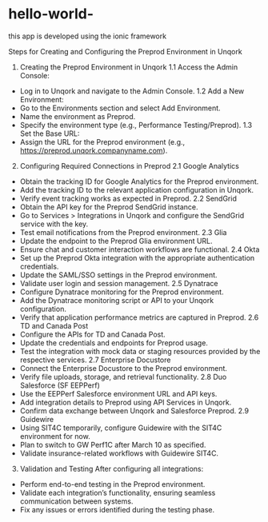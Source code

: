 # hello-world-
this app is developed using the ionic framework 


Steps for Creating and Configuring the Preprod Environment in Unqork
1. Creating the Preprod Environment in Unqork
1.1 Access the Admin Console:
  - Log in to Unqork and navigate to the Admin Console.
1.2 Add a New Environment:
  - Go to the Environments section and select Add Environment.
  - Name the environment as Preprod.
  - Specify the environment type (e.g., Performance Testing/Preprod).
1.3 Set the Base URL:
  - Assign the URL for the Preprod environment (e.g., https://preprod.unqork.companyname.com).
2. Configuring Required Connections in Preprod
2.1 Google Analytics
- Obtain the tracking ID for Google Analytics for the Preprod environment.
- Add the tracking ID to the relevant application configuration in Unqork.
- Verify event tracking works as expected in Preprod.
2.2 SendGrid
- Obtain the API key for the Preprod SendGrid instance.
- Go to Services > Integrations in Unqork and configure the SendGrid service with the key.
- Test email notifications from the Preprod environment.
2.3 Glia
- Update the endpoint to the Preprod Glia environment URL.
- Ensure chat and customer interaction workflows are functional.
2.4 Okta
- Set up the Preprod Okta integration with the appropriate authentication credentials.
- Update the SAML/SSO settings in the Preprod environment.
- Validate user login and session management.
2.5 Dynatrace
- Configure Dynatrace monitoring for the Preprod environment.
- Add the Dynatrace monitoring script or API to your Unqork configuration.
- Verify that application performance metrics are captured in Preprod.
2.6 TD and Canada Post
- Configure the APIs for TD and Canada Post.
- Update the credentials and endpoints for Preprod usage.
- Test the integration with mock data or staging resources provided by the respective services.
2.7 Enterprise Docustore
- Connect the Enterprise Docustore to the Preprod environment.
- Verify file uploads, storage, and retrieval functionality.
2.8 Duo Salesforce (SF EEPPerf)
- Use the EEPPerf Salesforce environment URL and API keys.
- Add integration details to Preprod using API Services in Unqork.
- Confirm data exchange between Unqork and Salesforce Preprod.
2.9 Guidewire
- Using SIT4C temporarily, configure Guidewire with the SIT4C environment for now.
- Plan to switch to GW Perf1C after March 10 as specified.
- Validate insurance-related workflows with Guidewire SIT4C.
3. Validation and Testing
After configuring all integrations:
- Perform end-to-end testing in the Preprod environment.
- Validate each integration’s functionality, ensuring seamless communication between systems.
- Fix any issues or errors identified during the testing phase.














